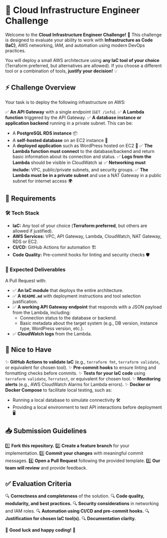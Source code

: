 # 🚀 Cloud Infrastructure Engineer Challenge

Welcome to the **Cloud Infrastructure Engineer Challenge!** 🎉 This challenge is designed to evaluate your ability to work with **Infrastructure as Code (IaC)**, AWS networking, IAM, and automation using modern DevOps practices.

You will deploy a small AWS architecture using **any IaC tool of your choice** (Terraform preferred, but alternatives are allowed). If you choose a different tool or a combination of tools, **justify your decision!** 💡

## ⚡ Challenge Overview

Your task is to deploy the following infrastructure on AWS:

✅ **An API Gateway** with a single endpoint (`GET /info`).
✅ **A Lambda function** triggered by the API Gateway.
✅ **A database instance or application backend** running in a private subnet. This can be:

- A **PostgreSQL RDS instance** 📦
- A **self-hosted database** on an EC2 instance 🔗
- A **deployed application** such as WordPress hosted on EC2 🎨
✅ **The Lambda function must connect** to the database/backend and return basic information about its connection and status.
✅ **Logs from the Lambda** should be visible in CloudWatch 📊
✅ **Networking must include:** VPC, public/private subnets, and security groups.
✅ **The Lambda must be in a private subnet** and use a NAT Gateway in a public subnet for internet access 🌍

## 📌 Requirements

### 🛠 Tech Stack

- **IaC:** Any tool of your choice (**Terraform preferred**, but others are allowed if justified).
- **AWS Services:** VPC, API Gateway, Lambda, CloudWatch, NAT Gateway, RDS or EC2.
- **CI/CD:** GitHub Actions for automation 🏗
- **Code Quality:** Pre-commit hooks for linting and security checks 🛡

### 📄 Expected Deliverables

A Pull Request with:

- ✅ **An IaC module** that deploys the entire architecture.
- ✅ **A `README.md`** with deployment instructions and tool selection justification.
- ✅ **A working API Gateway endpoint** that responds with a JSON payload from the Lambda, including:
  - Connection status to the database or backend.
  - Basic metadata about the target system (e.g., DB version, instance type, WordPress version, etc.).
- ✅ **CloudWatch logs** from the Lambda.

## 🌟 Nice to Have

✨ **GitHub Actions to validate IaC** (e.g., `terraform fmt`, `terraform validate`, or equivalent for chosen tool).
✨ **Pre-commit hooks** to ensure linting and formatting checks before commits.
✨ **Tests for your IaC code** using `terraform validate`, `Terratest`, or equivalent for chosen tool.
✨ **Monitoring alerts** (e.g., AWS CloudWatch Alarms for Lambda errors).
✨ **Docker or Docker Compose** to facilitate local testing, such as:

- Running a local database to simulate connectivity 🛠
- Providing a local environment to test API interactions before deployment 🖥

## 📥 Submission Guidelines

1️⃣ **Fork this repository.**
2️⃣ **Create a feature branch** for your implementation.
3️⃣ **Commit your changes** with meaningful commit messages.
4️⃣ **Open a Pull Request** following the provided template.
5️⃣ **Our team will review** and provide feedback.

## ✅ Evaluation Criteria

🔍 **Correctness and completeness** of the solution.
🔍 **Code quality, modularity, and best practices.**
🔍 **Security considerations** in networking and IAM roles.
🔍 **Automation using CI/CD and pre-commit hooks.**
🔍 **Justification for chosen IaC tool(s).**
🔍 **Documentation clarity.**

🎯 **Good luck and happy coding!** 🚀
